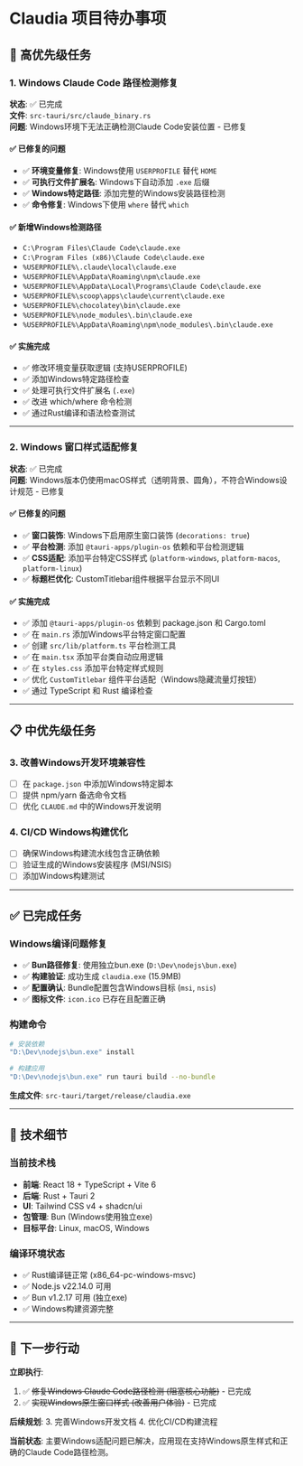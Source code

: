 # Claudia 项目待办事项

## 🚨 高优先级任务

### 1. Windows Claude Code 路径检测修复
**状态**: ✅ 已完成  
**文件**: `src-tauri/src/claude_binary.rs`  
**问题**: Windows环境下无法正确检测Claude Code安装位置 - 已修复

#### ✅ 已修复的问题
- ✅ **环境变量修复**: Windows使用 `USERPROFILE` 替代 `HOME`
- ✅ **可执行文件扩展名**: Windows下自动添加 `.exe` 后缀
- ✅ **Windows特定路径**: 添加完整的Windows安装路径检测
- ✅ **命令修复**: Windows下使用 `where` 替代 `which`

#### ✅ 新增Windows检测路径
- `C:\Program Files\Claude Code\claude.exe`
- `C:\Program Files (x86)\Claude Code\claude.exe`  
- `%USERPROFILE%\.claude\local\claude.exe`
- `%USERPROFILE%\AppData\Roaming\npm\claude.exe`
- `%USERPROFILE%\AppData\Local\Programs\Claude Code\claude.exe`
- `%USERPROFILE%\scoop\apps\claude\current\claude.exe`
- `%USERPROFILE%\chocolatey\bin\claude.exe`
- `%USERPROFILE%\node_modules\.bin\claude.exe`
- `%USERPROFILE%\AppData\Roaming\npm\node_modules\.bin\claude.exe`

#### ✅ 实施完成
- ✅ 修改环境变量获取逻辑 (支持USERPROFILE)
- ✅ 添加Windows特定路径检查
- ✅ 处理可执行文件扩展名 (`.exe`)
- ✅ 改进 which/where 命令检测
- ✅ 通过Rust编译和语法检查测试

---

### 2. Windows 窗口样式适配修复
**状态**: ✅ 已完成  
**问题**: Windows版本仍使用macOS样式（透明背景、圆角），不符合Windows设计规范 - 已修复

#### ✅ 已修复的问题
- ✅ **窗口装饰**: Windows下启用原生窗口装饰 (`decorations: true`)
- ✅ **平台检测**: 添加 `@tauri-apps/plugin-os` 依赖和平台检测逻辑
- ✅ **CSS适配**: 添加平台特定CSS样式 (`platform-windows`, `platform-macos`, `platform-linux`)
- ✅ **标题栏优化**: CustomTitlebar组件根据平台显示不同UI

#### ✅ 实施完成
- ✅ 添加 `@tauri-apps/plugin-os` 依赖到 package.json 和 Cargo.toml
- ✅ 在 `main.rs` 添加Windows平台特定窗口配置
- ✅ 创建 `src/lib/platform.ts` 平台检测工具
- ✅ 在 `main.tsx` 添加平台类自动应用逻辑
- ✅ 在 `styles.css` 添加平台特定样式规则
- ✅ 优化 `CustomTitlebar` 组件平台适配（Windows隐藏流量灯按钮）
- ✅ 通过 TypeScript 和 Rust 编译检查

---

## 📋 中优先级任务

### 3. 改善Windows开发环境兼容性
- [ ] 在 `package.json` 中添加Windows特定脚本
- [ ] 提供 npm/yarn 备选命令文档
- [ ] 优化 `CLAUDE.md` 中的Windows开发说明

### 4. CI/CD Windows构建优化
- [ ] 确保Windows构建流水线包含正确依赖
- [ ] 验证生成的Windows安装程序 (MSI/NSIS)
- [ ] 添加Windows构建测试

---

## ✅ 已完成任务

### Windows编译问题修复
- ✅ **Bun路径修复**: 使用独立bun.exe (`D:\Dev\nodejs\bun.exe`)
- ✅ **构建验证**: 成功生成 `claudia.exe` (15.9MB)
- ✅ **配置确认**: Bundle配置包含Windows目标 (`msi`, `nsis`)
- ✅ **图标文件**: `icon.ico` 已存在且配置正确

### 构建命令
```bash
# 安装依赖
"D:\Dev\nodejs\bun.exe" install

# 构建应用
"D:\Dev\nodejs\bun.exe" run tauri build --no-bundle
```

**生成文件**: `src-tauri/target/release/claudia.exe`

---

## 🔧 技术细节

### 当前技术栈
- **前端**: React 18 + TypeScript + Vite 6
- **后端**: Rust + Tauri 2  
- **UI**: Tailwind CSS v4 + shadcn/ui
- **包管理**: Bun (Windows使用独立exe)
- **目标平台**: Linux, macOS, Windows

### 编译环境状态
- ✅ Rust编译链正常 (x86_64-pc-windows-msvc)
- ✅ Node.js v22.14.0 可用
- ✅ Bun v1.2.17 可用 (独立exe)
- ✅ Windows构建资源完整

---

## 🎯 下一步行动

**立即执行**: 
1. ✅ ~~修复Windows Claude Code路径检测 (阻塞核心功能)~~ - 已完成
2. ✅ ~~实现Windows原生窗口样式 (改善用户体验)~~ - 已完成

**后续规划**:
3. 完善Windows开发文档
4. 优化CI/CD构建流程

**当前状态**: 主要Windows适配问题已解决，应用现在支持Windows原生样式和正确的Claude Code路径检测。